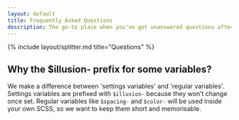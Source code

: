 ```yaml
---
layout: default
title: Frequently Asked Questions
description: The go-to place when you've got unanswered questions after reading the entire documentation site ;)
---
```


{% include layout/splitter.md title="Questions" %}

## Why the $illusion- prefix for some variables?

We make a difference between 'settings variables' and 'regular variables'. Settings variables are prefixed with `$illusion-` because they won’t change once set. Regular variables like `$spacing-` and `$color-` will be used inside your own SCSS, so we want to keep them short and memorisable.
